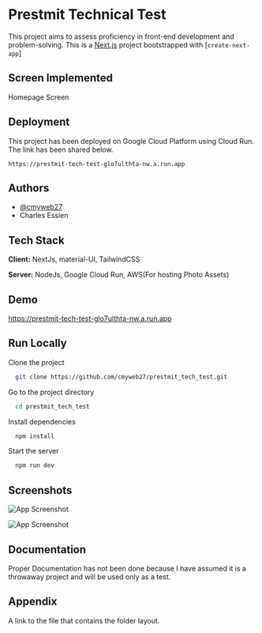 # Prestmit Technical Test

This project aims to assess proficiency in front-end development and problem-solving.
This is a [Next.js](https://nextjs.org/) project bootstrapped with [`create-next-app`]

## Screen Implemented

Homepage Screen

## Deployment

This project has been deployed on Google Cloud Platform using Cloud Run. The link has been shared below.

```link
https://prestmit-tech-test-glo7ulthta-nw.a.run.app
```

## Authors

- [@cmyweb27](https://github.com/cmyweb27/prestmit_tech_test)
- Charles Essien

## Tech Stack

**Client:** NextJs, material-UI, TailwindCSS

**Server:** NodeJs, Google Cloud Run, AWS(For hosting Photo Assets)

## Demo

https://prestmit-tech-test-glo7ulthta-nw.a.run.app

## Run Locally

Clone the project

```bash
  git clone https://github.com/cmyweb27/prestmit_tech_test.git
```

Go to the project directory

```bash
  cd prestmit_tech_test
```

Install dependencies

```bash
  npm install
```

Start the server

```bash
  npm run dev
```

## Screenshots

![App Screenshot](https://prestmit-tech-test.s3.eu-west-1.amazonaws.com/prestmit_homepage-img1.png)

![App Screenshot](https://prestmit-tech-test.s3.eu-west-1.amazonaws.com/prestmit_homepage-img2.png)

## Documentation

Proper Documentation has not been done because I have assumed it is a throwaway project and will be used only as a test.

## Appendix

A link to the file that contains the folder layout.
